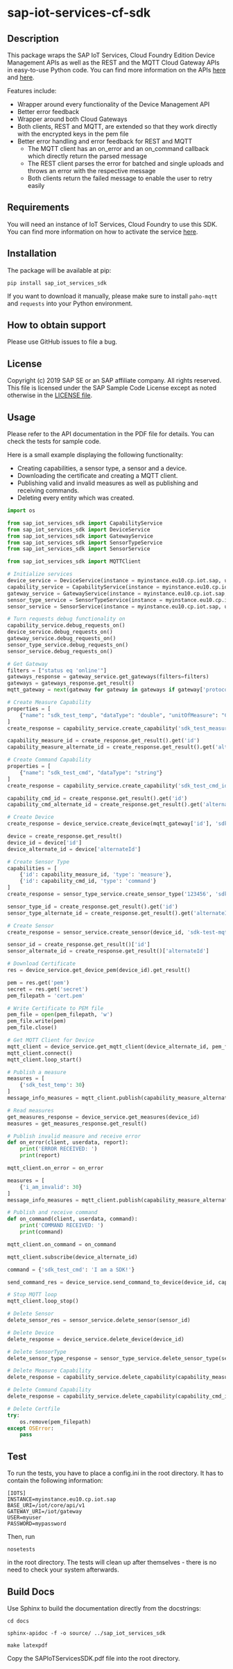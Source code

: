 # sap-iot-services-cf-sdk

## Description
This package wraps the SAP IoT Services, Cloud Foundry Edition Device Management APIs as well as the REST and the MQTT Cloud Gateway APIs in easy-to-use Python code. You can find more information on the APIs [here](https://help.sap.com/viewer/643f531cbf50462c8cc45139ba2dd051/Cloud/en-US) and [here](https://help.sap.com/viewer/6040fec3f22e4f9b8bf495f3789d66b5/Cloud/en-US#).

Features include:
+ Wrapper around every functionality of the Device Management API
+ Better error feedback
+ Wrapper around both Cloud Gateways
+ Both clients, REST and MQTT, are extended so that they work directly with the encrypted keys in the pem file
+ Better error handling and error feedback for REST and MQTT
  + The MQTT client has an on_error and an on_command callback which directly return the parsed message
  + The REST client parses the error for batched and single uploads and throws an error with the respective message
  + Both clients return the failed message to enable the user to retry easily

## Requirements
You will need an instance of IoT Services, Cloud Foundry to use this SDK. You can find more information on how to activate the service [here](https://cloudplatform.sap.com/capabilities/product-info.SAP-Cloud-Platform-Internet-of-Things.48b79cfa-3d49-4a42-9249-e589696691ae.html).

## Installation
The package will be available at pip:

`pip install sap_iot_services_sdk`

If you want to download it manually, please make sure to install `paho-mqtt` and `requests` into your Python environment.

## How to obtain support
Please use GitHub issues to file a bug.

## License
Copyright (c) 2019 SAP SE or an SAP affiliate company. All rights reserved.
This file is licensed under the SAP Sample Code License except as noted otherwise in the [LICENSE file](LICENSE.txt).

## Usage
Please refer to the API documentation in the PDF file for details. You can check the tests for sample code.

Here is a small example displaying the following functionality:

+ Creating capabilities, a sensor type, a sensor and a device.
+ Downloading the certificate and creating a MQTT client.
+ Publishing valid and invalid measures as well as publishing and receiving commands.
+ Deleting every entity which was created.

```python
import os

from sap_iot_services_sdk import CapabilityService
from sap_iot_services_sdk import DeviceService
from sap_iot_services_sdk import GatewayService
from sap_iot_services_sdk import SensorTypeService
from sap_iot_services_sdk import SensorService

from sap_iot_services_sdk import MQTTClient

# Initialize services
device_service = DeviceService(instance = myinstance.eu10.cp.iot.sap, user = myuser, password = mypassword)
capability_service = CapabilityService(instance = myinstance.eu10.cp.iot.sap, user = myuser, password = mypassword)
gateway_service = GatewayService(instance = myinstance.eu10.cp.iot.sap, user = myuser, password = mypassword)
sensor_type_service = SensorTypeService(instance = myinstance.eu10.cp.iot.sap, user = myuser, password = mypassword)
sensor_service = SensorService(instance = myinstance.eu10.cp.iot.sap, user = myuser, password = mypassword)

# Turn requests debug functionality on
capability_service.debug_requests_on()
device_service.debug_requests_on()
gateway_service.debug_requests_on()
sensor_type_service.debug_requests_on()
sensor_service.debug_requests_on()

# Get Gateway
filters = ["status eq 'online'"]
gateways_response = gateway_service.get_gateways(filters=filters)
gateways = gateways_response.get_result()
mqtt_gateway = next(gateway for gateway in gateways if gateway['protocolId'] == 'mqtt')

# Create Measure Capability
properties = [
    {"name": "sdk_test_temp", "dataType": "double", "unitOfMeasure": "Celcius"}
]
create_response = capability_service.create_capability('sdk_test_measure_id', 'sdk_test_measure_cap', properties)

capability_measure_id = create_response.get_result().get('id')
capability_measure_alternate_id = create_response.get_result().get('alternateId')

# Create Command Capability
properties = [
    {"name": "sdk_test_cmd", "dataType": "string"}
]
create_response = capability_service.create_capability('sdk_test_cmd_id', 'sdk_test_cmd_cap', properties)

capability_cmd_id = create_response.get_result().get('id')
capability_cmd_alternate_id = create_response.get_result().get('alternateId')

# Create Device
create_response = device_service.create_device(mqtt_gateway['id'], 'sdk_device')

device = create_response.get_result()
device_id = device['id']
device_alternate_id = device['alternateId']

# Create Sensor Type
capabilities = [
    {'id': capability_measure_id, 'type': 'measure'},
    {'id': capability_cmd_id, 'type': 'command'}
]
create_response = sensor_type_service.create_sensor_type('123456', 'sdk_mqtt_test_type', capabilities)

sensor_type_id = create_response.get_result().get('id')
sensor_type_alternate_id = create_response.get_result().get('alternateId')

# Create Sensor
create_response = sensor_service.create_sensor(device_id, 'sdk-test-mqtt-sensor-id', 'sdk-test-mqtt-sensor-name', sensor_type_id)

sensor_id = create_response.get_result()['id']
sensor_alternate_id = create_response.get_result()['alternateId']

# Download Certificate
res = device_service.get_device_pem(device_id).get_result()

pem = res.get('pem')
secret = res.get('secret')
pem_filepath = 'cert.pem'

# Write Certificate to PEM file
pem_file = open(pem_filepath, 'w')
pem_file.write(pem)
pem_file.close()

# Get MQTT Client for Device
mqtt_client = device_service.get_mqtt_client(device_alternate_id, pem_filepath, secret)
mqtt_client.connect()
mqtt_client.loop_start()

# Publish a measure
measures = [
    {'sdk_test_temp': 30}
]
message_info_measures = mqtt_client.publish(capability_measure_alternate_id, sensor_alternate_id, measures, device_alternate_id)

# Read measures
get_measures_response = device_service.get_measures(device_id)
measures = get_measures_response.get_result()

# Publish invalid measure and receive error
def on_error(client, userdata, report):
    print('ERROR RECEIVED: ')
    print(report)

mqtt_client.on_error = on_error

measures = [
    {'i_am_invalid': 30}
]
message_info_measures = mqtt_client.publish(capability_measure_alternate_id, sensor_alternate_id, measures, device_alternate_id)

# Publish and receive command
def on_command(client, userdata, command):
    print('COMMAND RECEIVED: ')
    print(command)

mqtt_client.on_command = on_command

mqtt_client.subscribe(device_alternate_id)

command = {'sdk_test_cmd': 'I am a SDK!'}

send_command_res = device_service.send_command_to_device(device_id, capability_cmd_id, sensor_id, command)

# Stop MQTT loop
mqtt_client.loop_stop()

# Delete Sensor
delete_sensor_res = sensor_service.delete_sensor(sensor_id)

# Delete Device
delete_response = device_service.delete_device(device_id)

# Delete SensorType
delete_sensor_type_response = sensor_type_service.delete_sensor_type(sensor_type_id)

# Delete Measure Capability
delete_response = capability_service.delete_capability(capability_measure_id)

# Delete Command Capability
delete_response = capability_service.delete_capability(capability_cmd_id)

# Delete Certfile
try:
    os.remove(pem_filepath)
except OSError:
    pass
```

## Test
To run the tests, you have to place a config.ini in the root directory. It has to contain the following information:
```
[IOTS]
INSTANCE=myinstance.eu10.cp.iot.sap
BASE_URI=/iot/core/api/v1
GATEWAY_URI=/iot/gateway
USER=myuser
PASSWORD=mypassword
```
Then, run 

`nosetests`

in the root directory. The tests will clean up after themselves - there is no need to check your system afterwards.

## Build Docs
Use Sphinx to build the documentation directly from the docstrings:

`cd docs`

`sphinx-apidoc -f -o source/ ../sap_iot_services_sdk`

`make latexpdf`

Copy the SAPIoTServicesSDK.pdf file into the root directory.
